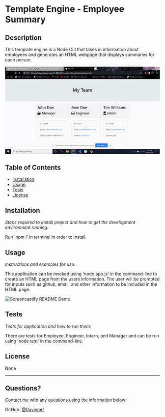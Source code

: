 # Template Engine - Employee Summary

  ## Description 
  
  This template engine is a Node CLI that takes in information about employees and generates an HTML webpage that displays summaries for each person.
  
  ![Screencastify App Result](https://github.com/Gavinmr1/Template-Engine-Employee-Summary/blob/main/final.gif)

  
  ## Table of Contents
  * [Installation](#installation)
  * [Usage](#usage)
  * [Tests](#tests)
  * [License](#license)
  
  ## Installation
  
  *Steps required to install project and how to get the development environment running:*
  
  Run 'npm i' in terminal in order to install.
  
  ## Usage 

  *Instructions and examples for use:*
  
  This application can be invoked using 'node app.js' in the command-line to create an HTML page from the users information. The user will be prompted for inputs such as github, email, and other information to be included in the HTML page.
  
  ![Screencastify README Demo](https://github.com/Gavinmr1/Template-Engine-Employee-Summary/blob/main/demo.gif)
  ## Tests
  
  *Tests for application and how to run them:*
  
  There are tests for Employee, Engineer, Intern, and Manager and can be run using 'node test' in the command-line.
  
  ## License
  
  None
  
  ---
  
  ## Questions? 
  
  Contact me with any questions using the information below:
 
  GitHub: [@Gavinmr1](https://api.github.com/users/Gavinmr1)
  

